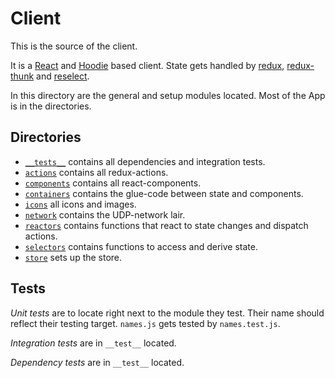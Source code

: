 # Client

This is the source of the client.

It is a [React](https://reactjs.org/) and [Hoodie](http://hood.ie/) based client. State gets handled by [redux](ttps://redux.js.org/), [redux-thunk](https://github.com/reduxjs/redux-thunk) and [reselect](https://www.npmjs.com/package/reselect).

In this directory are the general and setup modules located. Most of the App is in the directories.

## Directories

- [`__tests__`](./__tests__) contains all dependencies and integration tests.
- [`actions`](./actions) contains all redux-actions.
- [`components`](./components) contains all react-components.
- [`containers`](./containers) contains the glue-code between state and components.
- [`icons`](./icons) all icons and images.
- [`network`](./network) contains the UDP-network lair.
- [`reactors`](./reactors) contains functions that react to state changes and dispatch actions.
- [`selectors`](./selectors) contains functions to access and derive state.
- [`store`](./store) sets up the store.

## Tests

*Unit tests* are to locate right next to the module they test. Their name should reflect their testing target. `names.js` gets tested by `names.test.js`.

*Integration tests* are in `__test__` located.

*Dependency tests* are in `__test__` located.

